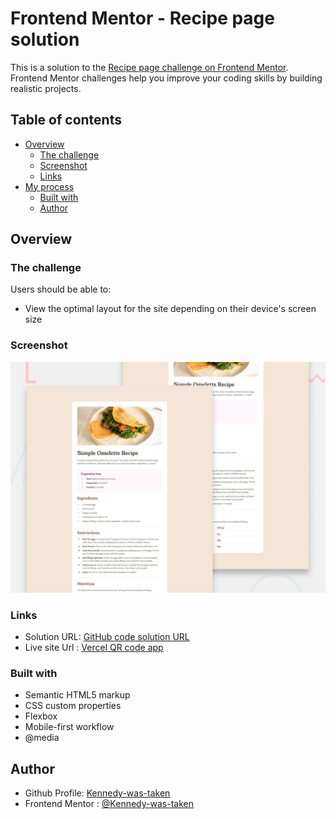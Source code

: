 # Frontend Mentor - Recipe page solution

This is a solution to the [Recipe page challenge on Frontend Mentor](https://www.frontendmentor.io/challenges/recipe-page-KiTsR8QQKm). Frontend Mentor challenges help you improve your coding skills by building realistic projects. 

## Table of contents

- [Overview](#overview)
  - [The challenge](#the-challenge)
  - [Screenshot](#screenshot)
  - [Links](#links)
- [My process](#my-process)
  - [Built with](#built-with)
  - [Author](#author)

## Overview

### The challenge

Users should be able to:

- View the optimal layout for the site depending on their device's screen size

### Screenshot
  
   ![Full screen](./src/assets/content-images/desktop-preview.jpg)

### Links

- Solution URL: [GitHub code solution URL](https://github.com/Kennedy-was-taken/recipe-page)
- Live site Url : [Vercel QR code app](https://recipe-page-roan.vercel.app)


### Built with

- Semantic HTML5 markup
- CSS custom properties
- Flexbox
- Mobile-first workflow
- @media

## Author

- Github Profile: [Kennedy-was-taken](https://github.com/Kennedy-was-taken)
- Frontend Mentor : [@Kennedy-was-taken](https://www.frontendmentor.io/profile/Kennedy-was-taken)